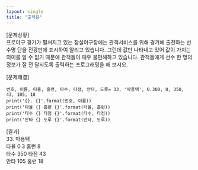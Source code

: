 ```yaml
---
layout: single
title: "출력문"
---
```



[문제상황]  
프로야구 경기가 펼쳐지고 있는 잠실야구장에는 관객서비스를 위해 경기에 출전하는 선수명
단을 전광판에 표시하여 알리고 있습니다. 그런데 값만 나타내고 있어 값이 가지는 의미를 알
수 없기 때문에 관객들이 매우 불편해하고 있습니다. 관객들에게 선수 한 명의 정보가 잘 전
달되도록 출력하는 프로그래밍을 해 보시오.

[문제해결]  
~~~  
번호, 이름, 타율, 홈런, 타수, 타점, 안타, 도루= 33, '박용택', 0.300, 8, 350, 43, 105, 18  
print('{}. {}'.format(번호, 이름))  
print('타율 {} 홈런 {}'.format(타율, 홈런))  
print('타수 {} 타점 {}'.format(타수, 타점))  
print('안타 {} 도루 {}'.format(안타, 도루))  
~~~

[결과]  
33. 박용택  
타율 0.3 홈런 8  
타수 350 타점 43  
안타 105 홈런 18  



